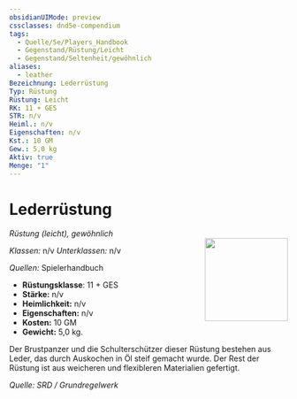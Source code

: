 ```yaml
---
obsidianUIMode: preview
cssclasses: dnd5e-compendium
tags:
  - Quelle/5e/Players_Handbook
  - Gegenstand/Rüstung/Leicht
  - Gegenstand/Seltenheit/gewöhnlich
aliases:
  - leather
Bezeichnung: Lederrüstung
Typ: Rüstung
Rüstung: Leicht
RK: 11 + GES
STR: n/v
Heiml.: n/v
Eigenschaften: n/v
Kst.: 10 GM
Gew.: 5,0 kg
Aktiv: true
Menge: "1"
---
```

# Lederrüstung
*Rüstung (leicht), gewöhnlich*  
<img src="Symbolik/Gegenstände.webp" align="right" width="150">

_Klassen:_ n/v 
_Unterklassen:_  n/v

_Quellen:_ Spielerhandbuch

- **Rüstungsklasse**: 11 + GES
- **Stärke:** n/v
- **Heimlichkeit:** n/v
- **Eigenschaften:** n/v
- **Kosten:** 10 GM
- **Gewicht:** 5,0 kg.

Der Brustpanzer und die Schulterschützer dieser Rüstung bestehen aus Leder, das durch Auskochen in Öl steif gemacht wurde. Der Rest der Rüstung ist aus weicheren und flexibleren Materialien gefertigt.

*Quelle: SRD / Grundregelwerk*